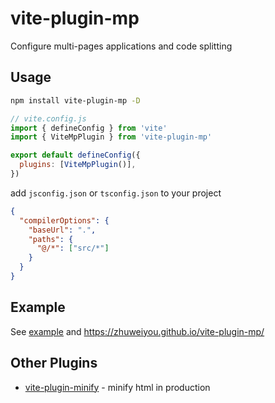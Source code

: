 # vite-plugin-mp

Configure multi-pages applications and code splitting

## Usage

```bash
npm install vite-plugin-mp -D
```

```js
// vite.config.js
import { defineConfig } from 'vite'
import { ViteMpPlugin } from 'vite-plugin-mp'

export default defineConfig({
  plugins: [ViteMpPlugin()],
})
```

add `jsconfig.json` or `tsconfig.json` to your project

```json
{
  "compilerOptions": {
    "baseUrl": ".",
    "paths": {
      "@/*": ["src/*"]
    }
  }
}
```

## Example

See [example](https://github.com/zhuweiyou/vite-plugin-mp/tree/master/example) and <https://zhuweiyou.github.io/vite-plugin-mp/>

## Other Plugins

- [vite-plugin-minify](https://github.com/zhuweiyou/vite-plugin-minify) - minify html in production
